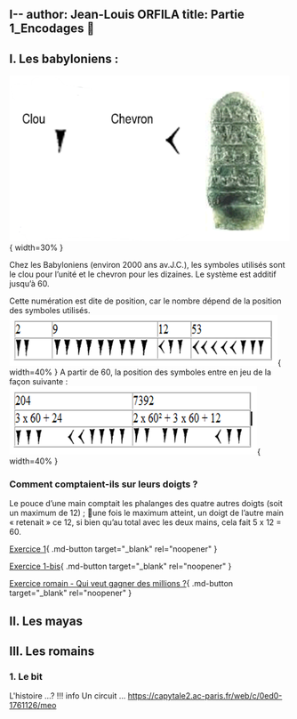 I--
author: Jean-Louis ORFILA 
title: Partie 1_Encodages 📝
---

## I. Les babyloniens :

![image1](images/image1.png){ width=30% }

Chez les Babyloniens (environ 2000 ans av.J.C.), les symboles utilisés sont le clou pour l’unité et le chevron pour les dizaines. Le système est additif jusqu’à 60.


Cette numération est dite de position, car le nombre  dépend de la position des symboles utilisés.
![image2](images/image2.png){ width=40% }
A partir de 60, la position des symboles entre en jeu de la façon suivante :
![image3](images/image3.png){ width=40% }

### Comment comptaient-ils sur leurs doigts ?
 Le pouce d’une main comptait les phalanges des quatre autres doigts (soit un maximum de 12) ; une fois le maximum atteint, un doigt de l’autre main « retenait » ce 12, si bien qu’au total avec les deux mains, cela fait 5 x 12 = 60.

[Exercice 1](https://docs.google.com/forms/d/1jevHPznkS8qgnYR-nQASILO8r5Rvxi39_CDHSx2MhtU){ .md-button target="_blank" rel="noopener" }

[Exercice 1-bis](https://learningapps.org/p18umkwg223){ .md-button target="_blank" rel="noopener" }


[Exercice romain - Qui veut gagner des millions ?](https://learningapps.org/611416){ .md-button target="_blank" rel="noopener" }

## II. Les mayas

## III. Les romains

### 1. Le bit

L'histoire ...?
!!! info
Un circuit ...
https://capytale2.ac-paris.fr/web/c/0ed0-1761126/meo
